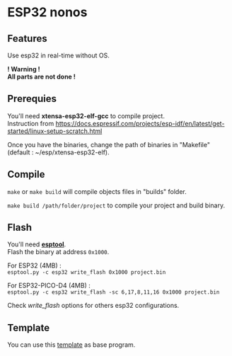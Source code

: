 # **ESP32 nonos**

## **Features**

Use esp32 in real-time without OS.

**! Warning !**  
**All parts are not done !**

## **Prerequies**

You'll need **xtensa-esp32-elf-gcc** to compile project.  
Instruction from https://docs.espressif.com/projects/esp-idf/en/latest/get-started/linux-setup-scratch.html  

Once you have the binaries, change the path of binaries in "Makefile"  
(default : ~/esp/xtensa-esp32-elf).

## **Compile**

`make` or `make build` will compile objects files in "builds" folder.

`make build /path/folder/project` to compile your project and build binary.

## **Flash**

You'll need **[esptool](https://github.com/espressif/esptool)**.  
Flash the binary at address `0x1000`.

For ESP32 (4MB) :  
`esptool.py -c esp32 write_flash 0x1000 project.bin`

For ESP32-PICO-D4 (4MB) :  
`esptool.py -c esp32 write_flash -sc 6,17,8,11,16 0x1000 project.bin`

Check *write_flash* options for others esp32 configurations.

## **Template**

You can use this [template](https://github.com/Niglou/esp32-nonos-template) as base program.
